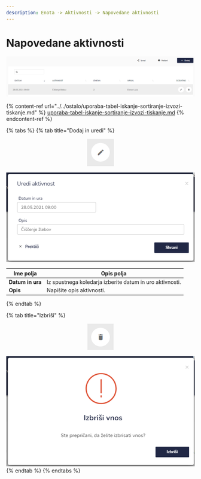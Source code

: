 ```yaml
---
description: Enota -> Aktivnosti -> Napovedane aktivnosti
---
```


# Napovedane aktivnosti

![](<../../.gitbook/assets/Enota_aktivnost_pogled (1).PNG>)

{% content-ref url="../../ostalo/uporaba-tabel-iskanje-sortiranje-izvozi-tiskanje.md" %}
[uporaba-tabel-iskanje-sortiranje-izvozi-tiskanje.md](../../ostalo/uporaba-tabel-iskanje-sortiranje-izvozi-tiskanje.md)
{% endcontent-ref %}

{% tabs %}
{% tab title="Dodaj in uredi" %}
<div align="center"><img src="../../.gitbook/assets/Knjiga_ikona_pisalo (5).png" alt="Ikona za urejanje."></div>

![](../../.gitbook/assets/Enota_aktivnost_uredi.PNG)

| Ime polja        | Opis polja                                               |
| ---------------- | -------------------------------------------------------- |
| **Datum in ura** | Iz spustnega koledarja izberite datum in uro aktivnosti. |
| **Opis**         | Napišite opis aktivnosti.                                |
{% endtab %}

{% tab title="Izbriši" %}
<div align="center"><img src="../../.gitbook/assets/Knjiga_ikona_izbris (1).png" alt="Ikona za brisanje."></div>

![](../../.gitbook/assets/Enota_aktivnost_izbrisi.PNG)
{% endtab %}
{% endtabs %}



